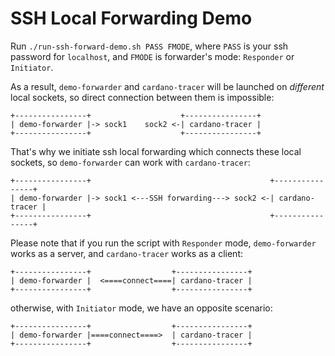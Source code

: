 # SSH Local Forwarding Demo

Run `./run-ssh-forward-demo.sh PASS FMODE`, where `PASS` is your ssh password for `localhost`, and `FMODE` is forwarder's mode: `Responder` or `Initiator`.

As a result, `demo-forwarder` and `cardano-tracer` will be launched on _different_ local sockets, so direct connection between them is impossible:

```
+----------------+                    +----------------+
| demo-forwarder |-> sock1    sock2 <-| cardano-tracer |
+----------------+                    +----------------+
```

That's why we initiate ssh local forwarding which connects these local sockets, so `demo-forwarder` can work with `cardano-tracer`:

```
+----------------+                                        +----------------+
| demo-forwarder |-> sock1 <---SSH forwarding---> sock2 <-| cardano-tracer |
+----------------+                                        +----------------+
```

Please note that if you run the script with `Responder` mode, `demo-forwarder` works as a server, and `cardano-tracer` works as a client:

```
+----------------+                  +----------------+
| demo-forwarder |  <====connect====| cardano-tracer |
+----------------+                  +----------------+
```

otherwise, with `Initiator` mode, we have an opposite scenario:

```
+----------------+                  +----------------+
| demo-forwarder |====connect====>  | cardano-tracer |
+----------------+                  +----------------+
```
